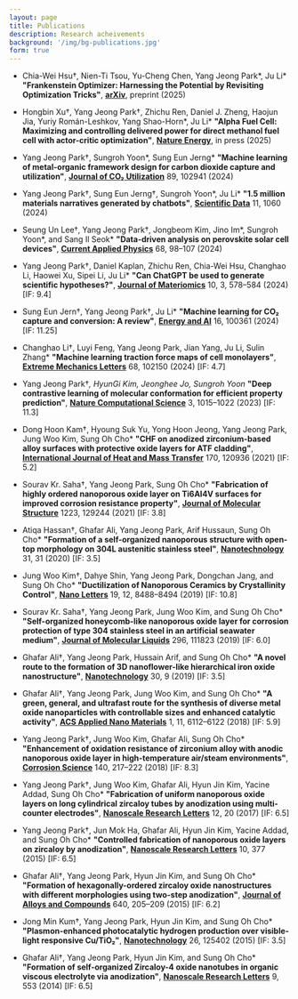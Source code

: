 ```yaml
---
layout: page
title: Publications
description: Research acheivements
background: '/img/bg-publications.jpg'
form: true
---
```


* Chia-Wei Hsu†, Nien-Ti Tsou, Yu-Cheng Chen, Yang Jeong Park\*, Ju Li\*
  **"Frankenstein Optimizer: Harnessing the Potential by Revisiting Optimization Tricks"**,
  **[arXiv](#)**, preprint (2025)

* Hongbin Xu†, Yang Jeong Park†, Zhichu Ren, Daniel J. Zheng, Haojun Jia, Yuriy Román-Leshkov, Yang Shao-Horn\*, Ju Li\*
  **"Alpha Fuel Cell: Maximizing and controlling delivered power for direct methanol fuel cell with actor-critic optimization"**,
  **[Nature Energy](#)**, in press (2025)

* Yang Jeong Park†, Sungroh Yoon\*, Sung Eun Jerng\*
  **"Machine learning of metal-organic framework design for carbon dioxide capture and utilization"**,
  **[Journal of CO₂ Utilization](https://doi.org/10.1016/j.jcou.2024.102941)** 89, 102941 (2024)

* Yang Jeong Park†, Sung Eun Jerng†, Sungroh Yoon\*, Ju Li\*
  **"1.5 million materials narratives generated by chatbots"**,
  **[Scientific Data](https://doi.org/10.1038/s41597-024-03886-w)** 11, 1060 (2024)

* Seung Un Lee†, Yang Jeong Park†, Jongbeom Kim, Jino Im\*, Sungroh Yoon\*, and Sang Il Seok\*
  **"Data-driven analysis on perovskite solar cell devices"**,
  **[Current Applied Physics](https://doi.org/10.1016/j.cap.2024.09.003)** 68, 98–107 (2024)

* Yang Jeong Park†, Daniel Kaplan, Zhichu Ren, Chia-Wei Hsu, Changhao Li, Haowei Xu, Sipei Li, Ju Li\*
  **"Can ChatGPT be used to generate scientific hypotheses?"**,
  **[Journal of Materiomics](https://doi.org/10.1016/j.jmat.2023.08.007)** 10, 3, 578–584 (2024) \[IF: 9.4]

* Sung Eun Jern†, Yang Jeong Park†, Ju Li\*
  **"Machine learning for CO₂ capture and conversion: A review"**,
  **[Energy and AI](https://doi.org/10.1016/j.egyai.2024.100361)** 16, 100361 (2024) \[IF: 11.25]

* Changhao Li†, Luyi Feng, Yang Jeong Park, Jian Yang, Ju Li, Sulin Zhang\*
  **"Machine learning traction force maps of cell monolayers"**,
  **[Extreme Mechanics Letters](https://doi.org/10.1016/j.eml.2024.102150)** 68, 102150 (2024) \[IF: 4.7]

* Yang Jeong Park†*, HyunGi Kim, Jeonghee Jo, Sungroh Yoon*
  **"Deep contrastive learning of molecular conformation for efficient property prediction"**,
  **[Nature Computational Science](https://doi.org/10.1038/s43588-023-00560-w)** 3, 1015–1022 (2023) \[IF: 11.3]

* Dong Hoon Kam†, Hyoung Suk Yu, Yong Hoon Jeong, Yang Jeong Park, Jung Woo Kim, Sung Oh Cho\*
  **"CHF on anodized zirconium-based alloy surfaces with protective oxide layers for ATF cladding"**,
  **[International Journal of Heat and Mass Transfer](https://doi.org/10.1016/j.ijheatmasstransfer.2021.120936)** 170, 120936 (2021) \[IF: 5.2]

* Sourav Kr. Saha†, Yang Jeong Park, Sung Oh Cho\*
  **"Fabrication of highly ordered nanoporous oxide layer on Ti6Al4V surfaces for improved corrosion resistance property"**,
  **[Journal of Molecular Structure](https://doi.org/10.1016/j.molstruc.2020.129244)** 1223, 129244 (2021) \[IF: 3.8]

* Atiqa Hassan†, Ghafar Ali, Yang Jeong Park, Arif Hussaun, Sung Oh Cho\*
  **"Formation of a self-organized nanoporous structure with open-top morphology on 304L austenitic stainless steel"**,
  **[Nanotechnology](https://doi.org/10.1088/1361-6528/ab8997)** 31, 31 (2020) \[IF: 3.5]

* Jung Woo Kim†, Dahye Shin, Yang Jeong Park, Dongchan Jang, and Sung Oh Cho\*
  **"Ductilization of Nanoporous Ceramics by Crystallinity Control"**,
  **[Nano Letters](https://doi.org/10.1021/acs.nanolett.9b02838)** 19, 12, 8488–8494 (2019) \[IF: 10.8]

* Sourav Kr. Saha†, Yang Jeong Park, Jung Woo Kim, and Sung Oh Cho\*
  **"Self-organized honeycomb-like nanoporous oxide layer for corrosion protection of type 304 stainless steel in an artificial seawater medium"**,
  **[Journal of Molecular Liquids](https://doi.org/10.1016/j.molliq.2019.111823)** 296, 111823 (2019) \[IF: 6.0]

* Ghafar Ali†, Yang Jeong Park, Hussain Arif, and Sung Oh Cho\*
  **"A novel route to the formation of 3D nanoflower-like hierarchical iron oxide nanostructure"**,
  **[Nanotechnology](https://doi.org/10.1088/1361-6528/aaf52a)** 30, 9 (2019) \[IF: 3.5]

* Ghafar Ali†, Yang Jeong Park, Jung Woo Kim, and Sung Oh Cho\*
  **"A green, general, and ultrafast route for the synthesis of diverse metal oxide nanoparticles with controllable sizes and enhanced catalytic activity"**,
  **[ACS Applied Nano Materials](https://doi.org/10.1021/acsanm.8b01220)** 1, 11, 6112–6122 (2018) \[IF: 5.9]

* Yang Jeong Park†, Jung Woo Kim, Ghafar Ali, Sung Oh Cho\*
  **"Enhancement of oxidation resistance of zirconium alloy with anodic nanoporous oxide layer in high-temperature air/steam environments"**,
  **[Corrosion Science](https://doi.org/10.1016/j.corsci.2018.05.044)** 140, 217–222 (2018) \[IF: 8.3]

* Yang Jeong Park†, Jung Woo Kim, Ghafar Ali, Hyun Jin Kim, Yacine Addad, Sung Oh Cho\*
  **"Fabrication of uniform nanoporous oxide layers on long cylindrical zircaloy tubes by anodization using multi-counter electrodes"**,
  **[Nanoscale Research Letters](https://doi.org/10.1186/s11671-016-1774-1)** 12, 20 (2017) \[IF: 6.5]

* Yang Jeong Park†, Jun Mok Ha, Ghafar Ali, Hyun Jin Kim, Yacine Addad, and Sung Oh Cho\*
  **"Controlled fabrication of nanoporous oxide layers on zircaloy by anodization"**,
  **[Nanoscale Research Letters](https://doi.org/10.1186/s11671-015-1086-x)** 10, 377 (2015) \[IF: 6.5]

* Ghafar Ali†, Yang Jeong Park, Hyun Jin Kim, and Sung Oh Cho\*
  **"Formation of hexagonally-ordered zircaloy oxide nanostructures with different morphologies using two-step anodization"**,
  **[Journal of Alloys and Compounds](https://doi.org/10.1016/j.jallcom.2015.03.214)** 640, 205–209 (2015) \[IF: 6.2]

* Jong Min Kum†, Yang Jeong Park, Hyun Jin Kim, and Sung Oh Cho\*
  **"Plasmon-enhanced photocatalytic hydrogen production over visible-light responsive Cu/TiO₂"**,
  **[Nanotechnology](https://doi.org/10.1088/0957-4484/26/12/125402)** 26, 125402 (2015) \[IF: 3.5]

* Ghafar Ali†, Yang Jeong Park, Hyun Jin Kim, and Sung Oh Cho\*
  **"Formation of self-organized Zircaloy-4 oxide nanotubes in organic viscous electrolyte via anodization"**,
  **[Nanoscale Research Letters](https://doi.org/10.1186/1556-276X-9-553)** 9, 553 (2014) \[IF: 6.5]
